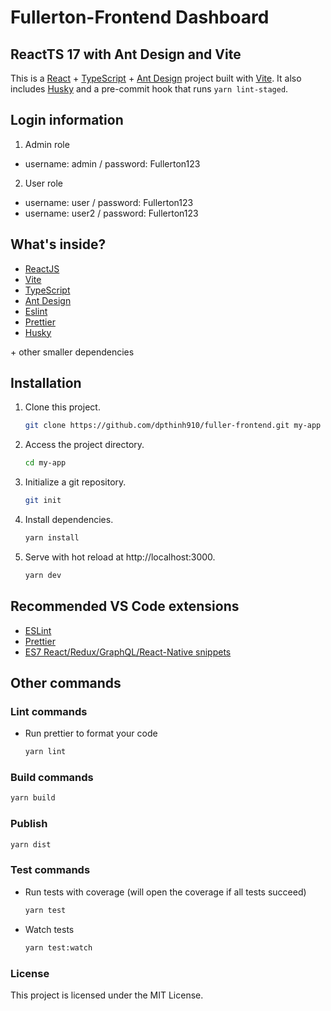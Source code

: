# Fullerton-Frontend Dashboard

## ReactTS 17 with Ant Design and Vite

This is a [React](https://reactjs.org) + [TypeScript](https://www.typescriptlang.org/) + [Ant Design](https://ant.design) project built with [Vite](https://vitejs.dev). It also includes [Husky](https://typicode.github.io/husk) and a pre-commit hook that runs `yarn lint-staged`.

## Login information
1. Admin role
- username: admin / password: Fullerton123
2. User role
- username: user / password: Fullerton123
- username: user2 / password: Fullerton123

## What's inside?

- [ReactJS](https://reactjs.org)
- [Vite](https://vitejs.dev)
- [TypeScript](https://www.typescriptlang.org)
- [Ant Design](https://ant.design)
- [Eslint](https://eslint.org)
- [Prettier](https://prettier.io)
- [Husky](https://typicode.github.io/husky)

\+ other smaller dependencies

## Installation

1. Clone this project.

   ```bash
   git clone https://github.com/dpthinh910/fuller-frontend.git my-app
   ```

2. Access the project directory.

   ```bash
   cd my-app
   ```

3. Initialize a git repository.

   ```bash
   git init
   ```

4. Install dependencies.

   ```bash
   yarn install
   ```

5. Serve with hot reload at http://localhost:3000.
   ```bash
   yarn dev
   ```

## Recommended VS Code extensions

- [ESLint](https://marketplace.visualstudio.com/items?itemName=dbaeumer.vscode-eslint)
- [Prettier](https://marketplace.visualstudio.com/items?itemName=esbenp.prettier-vscode)
- [ES7 React/Redux/GraphQL/React-Native snippets](https://marketplace.visualstudio.com/items?itemName=dsznajder.es7-react-js-snippets)

## Other commands

### Lint commands

- Run prettier to format your code
  ```bash
  yarn lint
  ```

### Build commands

```bash
yarn build
```

### Publish

```bash
yarn dist
```

### Test commands

- Run tests with coverage (will open the coverage if all tests succeed)
  ```bash
  yarn test
  ```
- Watch tests
  ```bash
  yarn test:watch
  ```

### License

This project is licensed under the MIT License.
